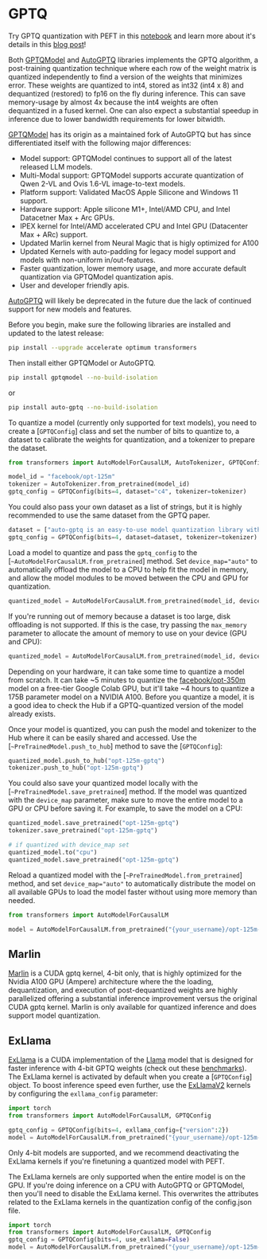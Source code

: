 <!--Copyright 2024 The HuggingFace Team. All rights reserved.

Licensed under the Apache License, Version 2.0 (the "License"); you may not use this file except in compliance with
the License. You may obtain a copy of the License at

http://www.apache.org/licenses/LICENSE-2.0

Unless required by applicable law or agreed to in writing, software distributed under the License is distributed on
an "AS IS" BASIS, WITHOUT WARRANTIES OR CONDITIONS OF ANY KIND, either express or implied. See the License for the
specific language governing permissions and limitations under the License.

⚠️ Note that this file is in Markdown but contain specific syntax for our doc-builder (similar to MDX) that may not be
rendered properly in your Markdown viewer.

-->

# GPTQ

<Tip>

Try GPTQ quantization with PEFT in this [notebook](https://colab.research.google.com/drive/1_TIrmuKOFhuRRiTWN94iLKUFu6ZX4ceb?usp=sharing) and learn more about it's details in this [blog post](https://huggingface.co/blog/gptq-integration)!

</Tip>

Both [GPTQModel](https://github.com/ModelCloud/GPTQModel) and [AutoGPTQ](https://github.com/PanQiWei/AutoGPTQ) libraries implements the GPTQ algorithm, a post-training quantization technique where each row of the weight matrix is quantized independently to find a version of the weights that minimizes error. These weights are quantized to int4, stored as int32 (int4 x 8) and dequantized (restored) to fp16 on the fly during inference. This can save  memory-usage by almost 4x because the int4 weights are often dequantized in a fused kernel. One can also expect a substantial speedup in inference due to lower bandwidth requirements for lower bitwidth.

[GPTQModel](https://github.com/ModelCloud/GPTQModel) has its origin as a maintained fork of AutoGPTQ but has since differentiated itself with the following major differences:

* Model support: GPTQModel continues to support all of the latest released LLM models.
* Multi-Modal support: GPTQModel supports accurate quantization of Qwen 2-VL and Ovis 1.6-VL image-to-text models. 
* Platform support: Validated MacOS Apple Silicone and Windows 11 support.
* Hardware support: Apple silicone M1+, Intel/AMD CPU, and Intel Datacetner Max + Arc GPUs.
* IPEX kernel for Intel/AMD accelerated CPU and Intel GPU (Datacenter Max + ARc) support.
* Updated Marlin kernel from Neural Magic that is higly optimized for A100
* Updated Kernels with auto-padding for legacy model support and models with non-uniform in/out-features. 
* Faster quantization, lower memory usage, and more accurate default quantization via GPTQModel quantization apis.
* User and developer friendly apis. 


[AutoGPTQ](https://github.com/PanQiWei/AutoGPTQ) will likely be deprecated in the future due the lack of continued support for new models and features. 

Before you begin, make sure the following libraries are installed and updated to the latest release:

```bash
pip install --upgrade accelerate optimum transformers
```

Then install either GPTQModel or AutoGPTQ.

```bash
pip install gptqmodel --no-build-isolation
```

or

```bash
pip install auto-gptq --no-build-isolation
```

To quantize a model (currently only supported for text models), you need to create a [`GPTQConfig`] class and set the number of bits to quantize to, a dataset to calibrate the weights for quantization, and a tokenizer to prepare the dataset.

```py
from transformers import AutoModelForCausalLM, AutoTokenizer, GPTQConfig

model_id = "facebook/opt-125m"
tokenizer = AutoTokenizer.from_pretrained(model_id)
gptq_config = GPTQConfig(bits=4, dataset="c4", tokenizer=tokenizer)
```

You could also pass your own dataset as a list of strings, but it is highly recommended to use the same dataset from the GPTQ paper.

```py
dataset = ["auto-gptq is an easy-to-use model quantization library with user-friendly apis, based on GPTQ algorithm."]
gptq_config = GPTQConfig(bits=4, dataset=dataset, tokenizer=tokenizer)
```

Load a model to quantize and pass the `gptq_config` to the [`~AutoModelForCausalLM.from_pretrained`] method. Set `device_map="auto"` to automatically offload the model to a CPU to help fit the model in memory, and allow the model modules to be moved between the CPU and GPU for quantization.

```py
quantized_model = AutoModelForCausalLM.from_pretrained(model_id, device_map="auto", quantization_config=gptq_config)
```

If you're running out of memory because a dataset is too large, disk offloading is not supported. If this is the case, try passing the `max_memory` parameter to allocate the amount of memory to use on your device (GPU and CPU):

```py
quantized_model = AutoModelForCausalLM.from_pretrained(model_id, device_map="auto", max_memory={0: "30GiB", 1: "46GiB", "cpu": "30GiB"}, quantization_config=gptq_config)
```

<Tip warning={true}>

Depending on your hardware, it can take some time to quantize a model from scratch. It can take ~5 minutes to quantize the [facebook/opt-350m](https://huggingface.co/facebook/opt-350m) model on a free-tier Google Colab GPU, but it'll take ~4 hours to quantize a 175B parameter model on a NVIDIA A100. Before you quantize a model, it is a good idea to check the Hub if a GPTQ-quantized version of the model already exists.

</Tip>

Once your model is quantized, you can push the model and tokenizer to the Hub where it can be easily shared and accessed. Use the [`~PreTrainedModel.push_to_hub`] method to save the [`GPTQConfig`]:

```py
quantized_model.push_to_hub("opt-125m-gptq")
tokenizer.push_to_hub("opt-125m-gptq")
```

You could also save your quantized model locally with the [`~PreTrainedModel.save_pretrained`] method. If the model was quantized with the `device_map` parameter, make sure to move the entire model to a GPU or CPU before saving it. For example, to save the model on a CPU:

```py
quantized_model.save_pretrained("opt-125m-gptq")
tokenizer.save_pretrained("opt-125m-gptq")

# if quantized with device_map set
quantized_model.to("cpu")
quantized_model.save_pretrained("opt-125m-gptq")
```

Reload a quantized model with the [`~PreTrainedModel.from_pretrained`] method, and set `device_map="auto"` to automatically distribute the model on all available GPUs to load the model faster without using more memory than needed.

```py
from transformers import AutoModelForCausalLM

model = AutoModelForCausalLM.from_pretrained("{your_username}/opt-125m-gptq", device_map="auto")
```

## Marlin

[Marlin]([https://github.com/turboderp/exllama](https://github.com/IST-DASLab/marlin)) is a CUDA gptq kernel, 4-bit only, that is highly optimized for the Nvidia A100 GPU (Ampere) architecture where the the loading, dequantization, and execution of post-dequantized weights are highly parallelized offering a substantial inference improvement versus the original CUDA gptq kernel. Marlin is only available for quantized inference and does support model quantization.


## ExLlama

[ExLlama](https://github.com/turboderp/exllama) is a CUDA implementation of the [Llama](model_doc/llama) model that is designed for faster inference with 4-bit GPTQ weights (check out these [benchmarks](https://github.com/huggingface/optimum/tree/main/tests/benchmark#gptq-benchmark)). The ExLlama kernel is activated by default when you create a [`GPTQConfig`] object. To boost inference speed even further, use the [ExLlamaV2](https://github.com/turboderp/exllamav2) kernels by configuring the `exllama_config` parameter:

```py
import torch
from transformers import AutoModelForCausalLM, GPTQConfig

gptq_config = GPTQConfig(bits=4, exllama_config={"version":2})
model = AutoModelForCausalLM.from_pretrained("{your_username}/opt-125m-gptq", device_map="auto", quantization_config=gptq_config)
```

<Tip warning={true}>

Only 4-bit models are supported, and we recommend deactivating the ExLlama kernels if you're finetuning a quantized model with PEFT.

</Tip>

The ExLlama kernels are only supported when the entire model is on the GPU. If you're doing inference on a CPU with AutoGPTQ or GPTQModel, then you'll need to disable the ExLlama kernel. This overwrites the attributes related to the ExLlama kernels in the quantization config of the config.json file.

```py
import torch
from transformers import AutoModelForCausalLM, GPTQConfig
gptq_config = GPTQConfig(bits=4, use_exllama=False)
model = AutoModelForCausalLM.from_pretrained("{your_username}/opt-125m-gptq", device_map="cpu", quantization_config=gptq_config)
```
